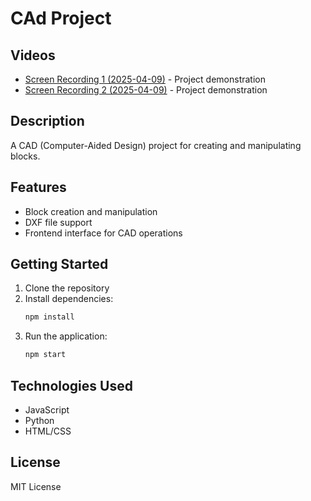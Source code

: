 # CAd Project

## Videos
- [Screen Recording 1 (2025-04-09)](videos/Screen%20Recording%202025-04-09%20190048.mp4) - Project demonstration
- [Screen Recording 2 (2025-04-09)](videos/Screen%20Recording%202025-04-09%20190300.mp4) - Project demonstration

## Description
A CAD (Computer-Aided Design) project for creating and manipulating blocks.

## Features
- Block creation and manipulation
- DXF file support
- Frontend interface for CAD operations

## Getting Started
1. Clone the repository
2. Install dependencies:
   ```bash
   npm install
   ```
3. Run the application:
   ```bash
   npm start
   ```

## Technologies Used
- JavaScript
- Python
- HTML/CSS

## License
MIT License